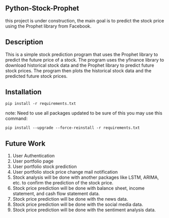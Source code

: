 ## Python-Stock-Prophet

this project is under construction, the main goal is to predict the stock price using the Prophet library from Facebook.

## Description

This is a simple stock prediction program that uses the Prophet library to predict the future price of a stock. The program uses the yfinance library to download historical stock data and the Prophet library to predict future stock prices. The program then plots the historical stock data and the predicted future stock prices.

## Installation

```
pip install -r requirements.txt
```

note:
Need to use all packages updated to be sure of this you may use this command:

```
pip install --upgrade --force-reinstall -r requirements.txt
```

## Future Work

1. User Authentication
2. User portfolio page
3. User portfolio stock prediction
4. User portfolio stock price change mail notification
5. Stock analysis will be done with another packages like LSTM, ARIMA, etc. to confirm the prediction of the stock price.
6. Stock price prediction will be done with balance sheet, income statement, and cash flow statement data.
7. Stock price prediction will be done with the news data.
8. Stock price prediction will be done with the social media data.
9. Stock price prediction will be done with the sentiment analysis data.
